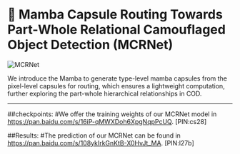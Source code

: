 # 🧠 Mamba Capsule Routing Towards Part-Whole Relational Camouflaged Object Detection (MCRNet)


![MCRNet](https://github.com/user-attachments/assets/400b892b-633e-4e41-bf39-25686d4b1179)

We introduce the Mamba to generate type-level mamba capsules from the pixel-level capsules for routing, which ensures a lightweight computation, further exploring the part-whole hierarchical relationships in COD.

---

##checkpoints:
#We offer the training weights of our MCRNet model in https://pan.baidu.com/s/16iP-qMWXDoh6XpgNqpPcUQ. [PIN:cs28] 


##Results:
#The prediction of our MCRNet can be found in https://pan.baidu.com/s/108ykIrkGnKtB-X0HvJt_MA. [PIN:l27b] 


